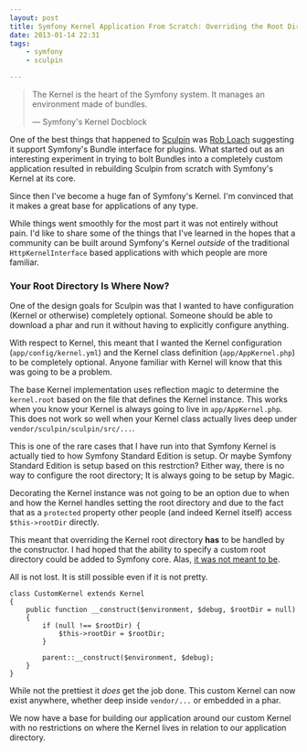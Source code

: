```yaml
---
layout: post
title: Symfony Kernel Application From Scratch: Overriding the Root Directory
date: 2013-01-14 22:31
tags:
    - symfony
    - sculpin

---
```


> The Kernel is the heart of the Symfony system. It manages an environment made of bundles.
> <footer>— Symfony's Kernel Docblock</footer>

One of the best things that happened to [Sculpin][1] was [Rob Loach][2] suggesting
it support Symfony's Bundle interface for plugins. What started out as an interesting
experiment in trying to bolt Bundles into a completely custom application resulted
in rebuilding Sculpin from scratch with Symfony's Kernel at its core.

Since then I've become a huge fan of Symfony's Kernel. I'm convinced that it makes a
great base for applications of any type.

While things went smoothly for the most part it was not entirely without
pain. I'd like to share some of the things that I've learned in the hopes that a
community can be built around Symfony's Kernel *outside* of the traditional
`HttpKernelInterface` based applications with which people are more familiar.


### Your Root Directory Is Where Now?

One of the design goals for Sculpin was that I wanted to have configuration
(Kernel or otherwise) completely optional. Someone should be able to download
a phar and run it without having to explicitly configure anything.

With respect to Kernel, this meant that I wanted the Kernel configuration
(`app/config/kernel.yml`) and the Kernel class definition (`app/AppKernel.php`)
to be completely optional. Anyone familiar with Kernel will know that this was
going to be a problem.

The base Kernel implementation uses reflection magic to determine the `kernel.root`
based on the file that defines the Kernel instance. This works when you know
your Kernel is always going to live in `app/AppKernel.php`. This does not work
so well when your Kernel class actually lives deep under `vendor/sculpin/sculpin/src/...`.

This is one of the rare cases that I have run into that Symfony Kernel is actually
tied to how Symfony Standard Edition is setup. Or maybe Symfony Standard Edition is
setup based on this restrction? Either way, there is no way to configure the root
directory; It is always going to be setup by Magic.

Decorating the Kernel instance was not going to be an option due to when and how the
Kernel handles setting the root directory and due to the fact that as a `protected`
property other people (and indeed Kernel itself) access `$this->rootDir` directly.

This meant that overriding the Kernel root directory **has** to be handled by the
constructor. I had hoped that the ability to specify a custom root directory could
be added to Symfony core. Alas, [it was not meant to be][3].

All is not lost. It is still possible even if it is not pretty.

    class CustomKernel extends Kernel
    {
        public function __construct($environment, $debug, $rootDir = null)
        {
            if (null !== $rootDir) {
                $this->rootDir = $rootDir;
            }

            parent::__construct($environment, $debug);
        }
    }

While not the prettiest it *does* get the job done. This custom Kernel can now
exist anywhere, whether deep inside `vendor/...` or embedded in a phar.

We now have a base for building our application around our custom Kernel with no
restrictions on where the Kernel lives in relation to our application directory.

[1]: http://sculpin.io
[2]: http://robloach.net
[3]: https://github.com/symfony/symfony/pull/6337
